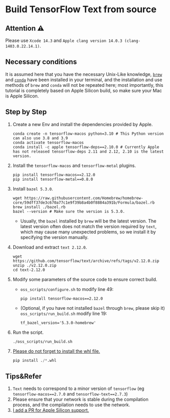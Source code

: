 # Build TensorFlow Text from source

## Attention ⚠️

Please use `Xcode 14.3` and `Apple clang version 14.0.3 (clang-1403.0.22.14.1)`.

## Necessary conditions

It is assumed here that you have the necessary Unix-Like knowledge, [`brew`](https://brew.sh) and [`conda`](https://github.com/conda-forge/miniforge) have been installed in your terminal, and the installation and use methods of `brew` and `conda` will not be repeated here; most importantly, this tutorial is completely based on Apple Silicon build, so make sure your Mac is Apple Silicon.

## Step by Step

1. Create a new Env and install the dependencies provided by Apple.

   ```shell
   conda create -n tensorflow-macos python=3.10 # This Python version can also use 3.8 and 3.9
   conda activate tensorflow-macos
   conda install -c apple tensorflow-deps==2.10.0 # Currently Apple has not released tensorflow-deps 2.11 and 2.12, 2.10 is the latest version.
   ````

2. Install the `tensorflow-macos` and `tensorflow-metal` plugins.

   ```shell
   pip install tensorflow-macos==2.12.0
   pip install tensorflow-metal==0.8.0
   ````

3. Install `bazel 5.3.0`.

   ```shell
   wget https://raw.githubusercontent.com/Homebrew/homebrew-core/59dff37de3c670a77c1e9f39b8a4b0f8884a391b/Formula/bazel.rb
   brew install ./bazel.rb
   bazel --version # Make sure the version is 5.3.0.
   ````

   * Usually, the `bazel` installed by `brew` will be the latest version. The latest version often does not match the version required by `text`, which may cause many unexpected problems, so we install it by specifying the version manually.

4. Download and extract `text 2.12.0`.

   ```shell
   wget https://github.com/tensorflow/text/archive/refs/tags/v2.12.0.zip
   unzip ./v2.12.0.zip
   cd text-2.12.0
   ````

5. Modify some parameters of the source code to ensure correct build.

   * `oss_scripts/configure.sh` to modify line 49:

     ```shell
     pip install tensorflow-macos==2.12.0
     ````
   
   * (Optional, if you have not installed `bazel` through `brew`, please skip it) `oss_scripts/run_build.sh` modify line 19:
   
       ```shell
       tf_bazel_version='5.3.0-homebrew'
       ```
   
6. Run the script.

   ```shell
   ./oss_scripts/run_build.sh
   ````

7. [Please do not forget to install the whl file.](https://github.com/sun1638650145/Libraries-and-Extensions-for-TensorFlow-for-Apple-Silicon/issues/2)

   ```python
   pip install ./*.whl
   ```

## Tips&Refer

1. `Text` needs to correspond to a minor version of `tensorflow` (eg `tensorflow-macos==2.7.0` and `tensorflow-text==2.7.3`)
2. Please ensure that your network is stable during the compilation process, and the compilation needs to use the network.
3. [I add a PR for Apple Silicon support.](https://github.com/tensorflow/text/pull/756)
